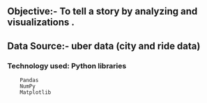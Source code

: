 ## Objective:- To tell a story by analyzing and visualizations .
## Data Source:- uber data (city and ride data)

### Technology used: Python libraries 
        Pandas
        NumPy
        Matplotlib
